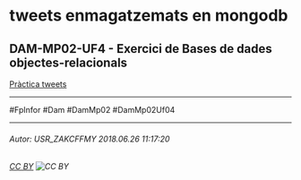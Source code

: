 # tweets enmagatzemats en mongodb
## DAM-MP02-UF4 - Exercici de Bases de dades objectes-relacionals
[Pràctica tweets](https://docencia.proven.cat/mabardaji/wiki/doku.php?id=practicatweets)

---

#FpInfor #Dam #DamMp02 #DamMp02Uf04

---

###### Autor: USR_ZAKCFFMY 2018.06.26 11:17:20
###### [CC BY](https://creativecommons.org/licenses/by/4.0/) ![CC BY](https://licensebuttons.net/l/by/3.0/80x15.png)

